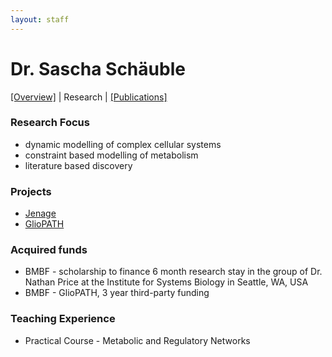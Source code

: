 ```yaml
---
layout: staff
---
```


# Dr. Sascha Schäuble

[[Overview]](index.html) | 
Research | 
[[Publications]](publication.html)

### Research Focus
* dynamic modelling of complex cellular systems
* constraint based modelling of metabolism
* literature based discovery

### Projects
* [Jenage](http://www.jenage.de/)
* [GlioPATH](http://www.sys-med.de/en/young-investigators/junior-research-alliances/gliopath/)

### Acquired funds
* BMBF - scholarship to finance 6 month research stay in the group of Dr. Nathan Price at the Institute for Systems Biology in Seattle, WA, USA
* BMBF - GlioPATH, 3 year third-party funding

### Teaching Experience
* Practical Course - Metabolic and Regulatory Networks
